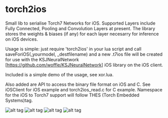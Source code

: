 # torch2ios

Small lib to serialise Torch7 Networks for iOS. Supported Layers include Fully Connected, Pooling and Convolution Layers at present. The library stores the weights & biases (if any) for each layer necesarry for inference on iOS devices.

Usage is simple: just require 'torch2ios' in your lua script and call saveForiOS(_yourmodel, _destfilename) and a new .t7ios file will be created for use with the KSJNeuralNetwork [https://github.com/woffle/KSJNeuralNetwork] iOS library on the iOS client.

Included is a simple demo of the usage, see xor.lua.

Also added are API to access the binary file format on iOS and C. See iOSClient for iOS example and torch2ios_read.c for C example. Namespace for the iOS to Torch7 support will follow THES (Torch Embedded Systems)tag.

![alt tag](https://s31.postimg.org/p0o25qy8b/Torch_ES_File.png)
![alt tag](https://s32.postimg.org/xu32b5x5x/pool_arch.png)
![alt tag](https://s32.postimg.org/qpl924pwl/fc_arch.png)
![alt tag](https://s32.postimg.org/sg4a3m7fp/conv_arch.png)
